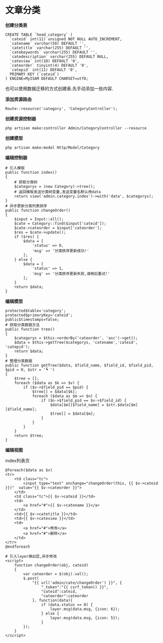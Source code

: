 # 文章分类

**创建分类表**

    CREATE TABLE `head_category` (
      `cateid` int(11) unsigned NOT NULL AUTO_INCREMENT,
      `catename` varchar(50) DEFAULT '',
      `catetitle` varchar(255) DEFAULT '',
      `catekeywords` varchar(255) DEFAULT '',
      `catedescription` varchar(255) DEFAULT NULL,
      `cateview` int(10) DEFAULT '0',
      `cateorder` tinyint(4) DEFAULT '0',
      `catepid` int(11) DEFAULT '0',
      PRIMARY KEY (`cateid`)
    ) ENGINE=MyISAM DEFAULT CHARSET=utf8;

也可以使用数据迁移的方式创建表.先手动添加一些内容.

**添加资源路由**

```
Route::resource('category', 'CategoryController');
```

**创建资源控制器**

```
php artisan make:controller Admin/CategoryController --resource
```

**创建模型**

```
php artisan make:model Http/Model/Category
```

**编辑控制器**

```
# 引入模板
public function index()
{
    # 获取分类树
    $categorys = (new Category)->tree();
    # 返回模板发送分类树变量,发送变量名默认用data
    return view('admin.category.index')->with('data', $categorys);
}
# 异步更新分类列表排序
public function changeOrder()
{
    $input = Input::all();
    $cate = Category::find($input['cateid']);
    $cate->cateorder = $input['cateorder'];
    $res = $cate->update();
    if ($res) {
        $data = [
            'status' => 0,
            'msg' => '分类排序更新成功!'
        ];
    } else {
        $data = [
            'status' => 1,
            'msg' => '分类排序更新失败,请稍后重试!'
        ];
    }
    return $data;
}
```

**编辑模型**

```
protected$table='category';
protected$primaryKey='cateid';
public$timestamps=false;
# 获取分类数据方法
public function tree()
{
    $categorys = $this->orderBy('cateorder', 'asc')->get();
    $data = $this->getTree($categorys, 'catename','cateid', 'catepid');
    return $data;
}
# 整理分类数据
public function getTree($data, $field_name, $field_id, $field_pid, $pid = 0, $str = '┗ ')
{
    $tree = [];
    foreach ($data as $k => $v) {
        if ($v->$field_pid == $pid) {
            $tree[] = $data[$k];
            foreach ($data as $m => $n) {
                if ($n->$field_pid == $v->$field_id) {
                    $data[$m][$field_name] = $str.$data[$m][$field_name];
                    $tree[] = $data[$m];
                }
            }
        }
    }
    return $tree;
}
```

**编辑视图**

index列表页

```
@foreach($data as $v)
<tr>
    <td class="tc">
        <input type="text" onchange="changeOrder(this, {{ $v->cateid }})"  value="{{ $v->cateorder }}">
    </td>
    <td class="tc">{{ $v->cateid }}</td>
    <td>
        <a href="#">{{ $v->catename }}</a>
    </td>
    <td>{{ $v->catetitle }}</td>
    <td>{{ $v->cateview }}</td>
    <td>
        <a href="#">修改</a>
        <a href="#">删除</a>
    </td>
</tr>
@endforeach

# 引入layer弹出层,异步修改
<script>
    function changeOrder(obj, cateid)
    {
        var cateorder = $(obj).val();
        $.post(
            "{{ url('admin/cate/changeOrder') }}", {
                "_token":"{{ csrf_token() }}",
                "cateid":cateid,
                "cateorder":cateorder
            }, function(data){
                if (data.status == 0) {
                    layer.msg(data.msg, {icon: 6});
                } else {
                    layer.msg(data.msg, {icon: 5});
                }
        });
    }
</script>
```



